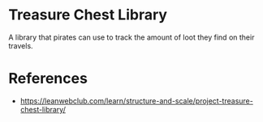 # Treasure Chest Library

A library that pirates can use to track the amount of loot they find
on their travels.

# References

* https://leanwebclub.com/learn/structure-and-scale/project-treasure-chest-library/
